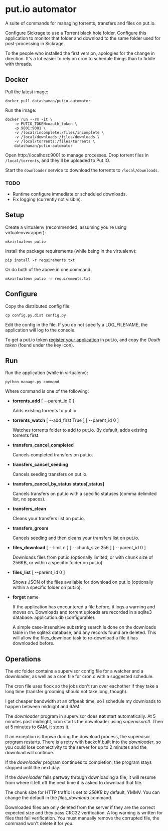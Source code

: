 # put.io automator

A suite of commands for managing torrents, transfers and files on put.io.

Configure Sickrage to use a Torrent black hole folder. Configure this application to
monitor that folder and download to the same folder used for post-processing in Sickrage.

To the people who installed the first version, apologies for the change in direction. It's a lot easier to rely on cron to schedule things than to fiddle with threads.

## Docker

Pull the latest image:

    docker pull datashaman/putio-automator

Run the image:

	docker run --rm -it \
		-e PUTIO_TOKEN=oauth_token \
		-p 9001:9001 \
		-v /local/incomplete:/files/incomplete \
		-v /local/downloads:/files/downloads \
		-v /local/torrents:/files/torrents \
		datashaman/putio-automator

Open http://localhost:9001 to manage processes. Drop torrent files in `/local/torrents`, and they'll be uploaded to Put.IO.

Start the `downloader` service to download the torrents to `/local/downloads`.

### TODO

- Runtime configure immediate or scheduled downloads.
- Fix logging (currently not visible).

## Setup

Create a virtualenv (recommended, assuming you're using virtualenvwrapper):

    mkvirtualenv putio

Install the package requirements (while being in the virtualenv):

    pip install -r requirements.txt

Or do both of the above in one command:

    mkvirtualenv putio -r requirements.txt

## Configure

Copy the distributed config file:

    cp config.py.dist config.py

Edit the config in the file. If you do not specify a LOG_FILENAME, the application will log to the console.

To get a put.io token [register your application](https://put.io/oauth/apps/new) in put.io, and copy the *Oauth token* (found under the key icon).

## Run

Run the application (while in virtualenv):

    python manage.py command

Where command is one of the following:

*   **torrents_add** [ --parent_id 0 ]

    Adds existing torrents to put.io.

*   **torrents_watch** [ --add_first True ] [ --parent_id 0 ]

    Watches torrents folder to add to put.io. By default, adds existing torrents first.

*   **transfers_cancel_completed**

    Cancels completed transfers on put.io.

*   **transfers_cancel_seeding**

    Cancels seeding transfers on put.io.

*   **transfers_cancel_by_status status[,status]**

    Cancels transfers on put.io with a specific statuses (comma delimited list, no spaces).

*   **transfers_clean**

    Cleans your transfers list on put.io.

*   **transfers_groom**

    Cancels seeding and then cleans your transfers list on put.io.

*   **files_download** [ --limit n ] [ --chunk_size 256 ] [ --parent_id 0 ]

    Downloads files from put.io (optionally limited, or with chunk size of 256KB, or within a specific folder on put.io).

*   **files_list** [ --parent_id 0 ]

    Shows JSON of the files available for download on put.io (optionally within a specific folder on put.io).

*   **forget** name

    If the application has encountered a file before, it logs a warning and moves on. Downloads and torrent uploads are recorded in a sqlite3 database: application.db (configurable).

    A simple case-insensitive substring search is done on the downloads table in the sqlite3 database, and any records found are deleted. This will allow the files_download task to re-download a file it has downloaded before.

## Operations

The *etc* folder contains a supervisor config file for a watcher and a downloader, as well as a cron file for cron.d with a suggested schedule.

The cron file uses flock so the jobs don't run over eachother if they take a long time (transfer grooming should not take long, though).

I get cheaper bandwidth at an offpeak time, so I schedule my downloads to happen between midnight and 6AM.

The *downloader* program in supervisor does **not** start automatically. At 5 minutes past midnight, cron starts the downloader using *supervisorctl*. Then at 5 minutes to 6AM, it stops it.

If an exception is thrown during the download process, the supervisor program restarts. There is a retry with backoff built into the *downloader*, so you could lose connectivity to
the server for up to 2 minutes and the download will continue.

If the *downloader* program continues to completion, the program stays stopped until the next day.

If the *downloader* fails partway through downloading a file, it will resume from where it left off the next time it is asked to download that file.

The chunk size for HTTP traffic is set to *256KB* by default, YMMV. You can change the default in the *files_download* command.

Downloaded files are only deleted from the server if they are the correct expected size and they pass CRC32 verification. A log warning is written for files that fail verification. You must manually remove the corrupted file, the command won't delete it for you.
